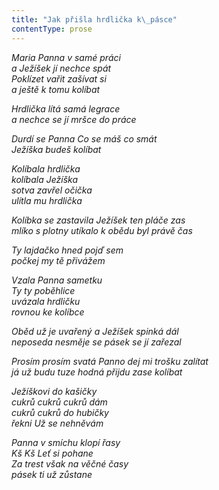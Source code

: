 ```yaml
---
title: "Jak přišla hrdlička k\_pásce"
contentType: prose
---
```


_Maria Panna v samé práci  
a Ježíšek jí nechce spát  
Poklízet vařit zašívat si  
a ještě k tomu kolíbat_

  

_Hrdlička lítá samá legrace  
a nechce se jí mršce do práce_

  

_Durdí se Panna Co se máš co smát  
Ježíška budeš kolíbat_

  

_Kolíbala hrdlička  
kolíbala Ježíška  
sotva zavřel očička  
ulítla mu hrdlička_

  

_Kolíbka se zastavila Ježíšek ten pláče zas  
mlíko s plotny utíkalo k obědu byl právě čas_

  

_Ty lajdačko hned pojď sem  
počkej my tě přivážem_

  

_Vzala Panna sametku  
Ty ty poběhlice  
uvázala hrdličku  
rovnou ke kolíbce_

  

_Oběd už je uvařený a Ježíšek spinká dál  
neposeda nesměje se pásek se jí zařezal_

  

_Prosím prosím svatá Panno dej mi trošku zalítat  
já už budu tuze hodná přijdu zase kolíbat_

  

_Ježíškovi do kašičky  
cukrů cukrů cukrů dám  
cukrů cukrů do hubičky  
řekni Už se nehněvám_

  

_Panna v smíchu klopí řasy  
Kš Kš Leť si pohane  
Za trest však na věčné časy  
pásek ti už zůstane_
